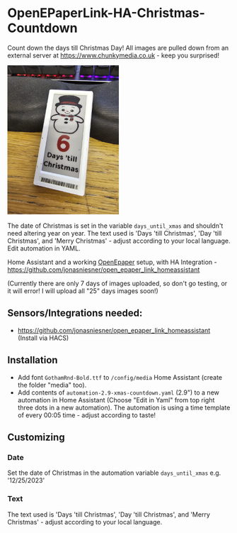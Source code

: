 # OpenEPaperLink-HA-Christmas-Countdown
Count down the days till Christmas Day! All images are pulled down from an external server at https://www.chunkymedia.co.uk - keep you surprised! 

<img src="20231219_091339_resized.jpg" width="50%" alt="Epaper Tag using the Christmas Countdown!">

The date of Christmas is set in the variable `days_until_xmas` and shouldn't need altering year on year. 
The text used is 'Days 'till Christmas', 'Day 'till Christmas', and 'Merry Christmas' - adjust according to your local language. Edit automation in YAML.

Home Assistant and a working [OpenEpaper](https://openepaperlink.de/) setup, with HA Integration - https://github.com/jonasniesner/open_epaper_link_homeassistant

(Currently there are only 7 days of images uploaded, so don't go testing, or it will error! I will upload all "25" days images soon!)

## Sensors/Integrations needed:

* https://github.com/jonasniesner/open_epaper_link_homeassistant (Install via HACS)

## Installation
* Add font `GothamRnd-Bold.ttf` to `/config/media` Home Assistant (create the folder "media" too).
* Add contents of `automation-2.9-xmas-countdown.yaml` (2.9") to a new automation in Home Assistant (Choose "Edit in Yaml" from top right three dots in a new automation). The automation is using a time template of every 00:05 time - adjust according to taste!

## Customizing
### Date
Set the date of Christmas in the automation variable `days_until_xmas` e.g. '12/25/2023'

### Text
The text used is 'Days 'till Christmas', 'Day 'till Christmas', and 'Merry Christmas' - adjust according to your local language.
